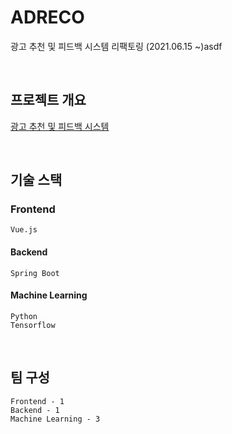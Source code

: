 # ADRECO
광고 추천 및 피드백 시스템 리팩토링  (2021.06.15 ~)asdf

<br>

## 프로젝트 개요
[광고 추천 및 피드백 시스템](https://github.com/heung27/AD_RnP/blob/main/%EA%B4%91%EA%B3%A0%20%EC%B6%94%EC%B2%9C%20%EB%B0%8F%20%ED%94%BC%EB%93%9C%EB%B0%B1%20%EC%8B%9C%EC%8A%A4%ED%85%9C.pdf)

<br> 

## 기술 스택
### Frontend
    Vue.js

#### Backend
    Spring Boot

#### Machine Learning
    Python
    Tensorflow

<br>

## 팀 구성
    Frontend - 1
    Backend - 1
    Machine Learning - 3
    
<br>

